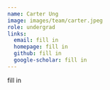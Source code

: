 ```yaml
---
name: Carter Ung
image: images/team/carter.jpeg
role: undergrad
links:
  email: fill in
  homepage: fill in
  github: fill in
  google-scholar: fill in
---
```



fill in